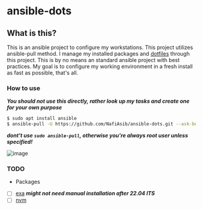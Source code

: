 # ansible-dots

## What is this?
This is an ansible project to configure my workstations. This project utilizes ansible-pull method. I manage my installed packages and [dotfiles](https://github.com/NafiAsib/dotfiles) through this project. This is by no means an standard ansible project with best practices. My goal is to configure my working environment in a fresh install as fast as possible, that's all.

### How to use
***You should not use this directly, rather look up my tasks and create one for your own purpose***
```bash
$ sudo apt install ansible
$ ansible-pull -U https://github.com/NafiAsib/ansible-dots.git --ask-become-pass
```
***dont't use `sudo ansible-pull`, otherwise you're always root user unless specified!***

![image](https://user-images.githubusercontent.com/38901581/127496564-7360f7cb-5130-427f-96e0-d58602ea2e98.png)

### TODO
* Packages
- [ ] [exa](https://the.exa.website/install/linux#manual) ***might not need manual installation after 22.04 lTS***
- [ ] [nvm](https://github.com/nvm-sh/nvm)
